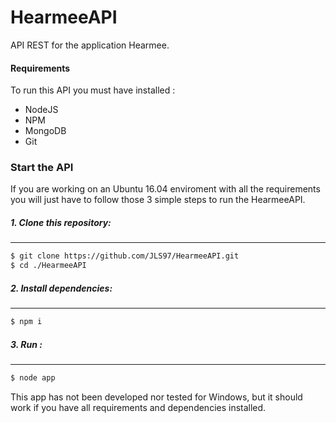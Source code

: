# HearmeeAPI
API REST for the application Hearmee.

#### Requirements
To run this API you must have installed :
- NodeJS
- NPM
- MongoDB
- Git

### Start the  API
If you are working on an Ubuntu 16.04 enviroment with all the requirements you will just have to follow those 3 simple steps to run the HearmeeAPI.

   ##### 1. Clone this repository:
---
```sh
$ git clone https://github.com/JLS97/HearmeeAPI.git
$ cd ./HearmeeAPI
```
  ##### 2. Install dependencies:
---
```sh
$ npm i
```
  ##### 3. Run :
 ---
```sh
$ node app
```

This app has not been developed nor tested for Windows, but it should work if you have all requirements and dependencies installed.